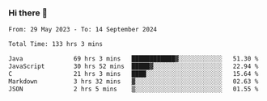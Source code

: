 ### Hi there 👋

<!--START_SECTION:waka-->

```txt
From: 29 May 2023 - To: 14 September 2024

Total Time: 133 hrs 3 mins

Java              69 hrs 3 mins   ████████████▓░░░░░░░░░░░░   51.30 %
JavaScript        30 hrs 52 mins  █████▓░░░░░░░░░░░░░░░░░░░   22.94 %
C                 21 hrs 3 mins   ████░░░░░░░░░░░░░░░░░░░░░   15.64 %
Markdown          3 hrs 32 mins   ▓░░░░░░░░░░░░░░░░░░░░░░░░   02.63 %
JSON              2 hrs 5 mins    ▒░░░░░░░░░░░░░░░░░░░░░░░░   01.55 %
```

<!--END_SECTION:waka-->
<!--
**the-beef-calculator/the-beef-calculator** is a ✨ _special_ ✨ repository because its `README.md` (this file) appears on your GitHub profile.

Here are some ideas to get you started:

- 🔭 I’m currently working on ...
- 🌱 I’m currently learning ...
- 👯 I’m looking to collaborate on ...
- 🤔 I’m looking for help with ...
- 💬 Ask me about ...
- 📫 How to reach me: ...
- 😄 Pronouns: ...
- ⚡ Fun fact: ...
-->
